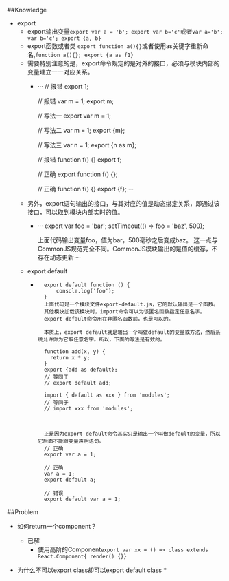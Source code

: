 ##Knowledge
* export
  * export输出变量`export var a = 'b'; export var b='c'`或者`var a='b'; var b='c'; export {a, b}`
  * export函数或者类 `export function a(){}`或者使用as关键字重新命名,`function a(){}; export {a as f1}`
  * 需要特别注意的是，export命令规定的是对外的接口，必须与模块内部的变量建立一一对应关系。
    * ···
        // 报错
        export 1;

        // 报错
        var m = 1;
        export m;


        // 写法一
        export var m = 1;

        // 写法二
        var m = 1;
        export {m};

        // 写法三
        var n = 1;
        export {n as m};


        // 报错
        function f() {}
        export f;

        // 正确
        export function f() {};

        // 正确
        function f() {}
        export {f};
    ···
  * 另外，export语句输出的接口，与其对应的值是动态绑定关系，即通过该接口，可以取到模块内部实时的值。
    * ···
        export var foo = 'bar';
        setTimeout(() => foo = 'baz', 500);

        上面代码输出变量foo，值为bar，500毫秒之后变成baz。
        这一点与CommonJS规范完全不同。CommonJS模块输出的是值的缓存，不存在动态更新
      ···
  * export default
    * ```
        export default function () {
            console.log('foo');
        }
        上面代码是一个模块文件export-default.js，它的默认输出是一个函数。
        其他模块加载该模块时，import命令可以为该匿名函数指定任意名字。
        export default命令用在非匿名函数前，也是可以的。

        本质上，export default就是输出一个叫做default的变量或方法，然后系统允许你为它取任意名字。所以，下面的写法是有效的。

        function add(x, y) {
          return x * y;
        }
        export {add as default};
        // 等同于
        // export default add;

        import { default as xxx } from 'modules';
        // 等同于
        // import xxx from 'modules';



        正是因为export default命令其实只是输出一个叫做default的变量，所以它后面不能跟变量声明语句。
        // 正确
        export var a = 1;

        // 正确
        var a = 1;
        export default a;

        // 错误
        export default var a = 1;
      ```


##Problem

* 如何return一个component？
  * 已解
    * 使用高阶的Component`export var xx = () => class extends React.Component{ render() {}}`


* 为什么不可以export class却可以export default class
  *
